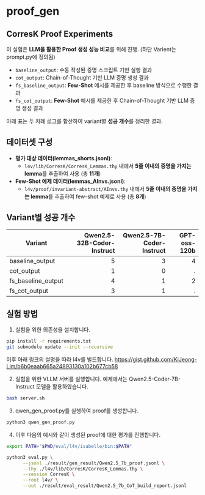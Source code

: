 # proof_gen

## CorresK Proof Experiments

이 실험은 **LLM을 활용한 Proof 생성 성능 비교**를 위해 진행. (하단 Varient는 prompt.py에 정의됨)
- `baseline_output`: 수동 작성된 증명 스크립트 기반 실행 결과  
- `cot_output`: Chain-of-Thought 기반 LLM 증명 생성 결과  
- `fs_baseline_output`: **Few-Shot** 예시를 제공한 후 baseline 방식으로 수행한 결과  
- `fs_cot_output`: **Few-Shot** 예시를 제공한 후 Chain-of-Thought 기반 LLM 증명 생성 결과  

아래 표는 두 차례 로그를 합산하여 variant별 **성공 개수**를 정리한 결과.

## 데이터셋 구성
- **평가 대상 데이터(lemmas_shorts.jsonl)**:  
  - `l4v/lib/CorresK/CorresK_Lemmas.thy` 내에서 **5줄 이내의 증명을 가지는 lemma**를 추출하여 사용 (총 **11개**)  
- **Few-Shot 예제 데이터(lemmas_AInvs.jsonl)**:  
  - `l4v/proof/invariant-abstract/AInvs.thy` 내에서 **5줄 이내의 증명을 가지는 lemma**를 추출하여 few-shot 예제로 사용 (총 **8개**)  

## Variant별 성공 개수

| Variant            | Qwen2.5-32B-Coder-Instruct | Qwen2.5-7B-Coder-Instruct | GPT-oss-120b |
|--------------------|---------:|---------:|---------:|
| baseline_output    | 5        | 3        | 4        |
| cot_output         | 1        | 0        | .        |
| fs_baseline_output | 4        | 1        | 2        |
| fs_cot_output      | 3        | 1        | .        |

## 실험 방법

1. 실험을 위한 의존성을 설치합니다.
```bash
pip install -r requirements.txt
git submodule update --init --recursive
```

이후 아래 링크의 설명을 따라 l4v를 빌드합니다.
https://gist.github.com/KiJeong-Lim/b6b0eaab665a24893130a102b677cb58

2. 실험을 위한 VLLM 서버를 실행합니다. 예제에서는 Qwen2.5-Coder-7B-Instruct 모델을 활용하였습니다.
```bash
bash server.sh
```

3. qwen_gen_proof.py를 실행하여 proof를 생성합니다.
```bash
python3 qwen_gen_proof.py
```

4. 이후 다음의 예시와 같이 생성된 proof에 대한 평가를 진행합니다.
```bash
export PATH="$PWD/eval/l4v/isabelle/bin:$PATH"

python3 eval.py \
      --jsonl ./result/gen_result/Qwen2.5_7b_proof.jsonl \
      --thy ./l4v/lib/CorresK/CorresK_Lemmas.thy \
      --session CorresK \
      --root l4v/ \
      --out ./result/eval_result/Qwen2.5_7b_CoT_build_report.jsonl
```